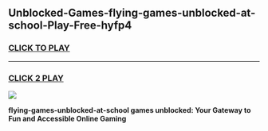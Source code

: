 
## Unblocked-Games-flying-games-unblocked-at-school-Play-Free-hyfp4
<h3>
<a href="https://premium76.site?title=flying-games-unblocked-at-school&ref=22A">CLICK TO PLAY</a></h3>
<hr>

<h3>
<a href="https://premium76.site?title=flying-games-unblocked-at-school&ref=22A">CLICK 2 PLAY</a>
  
</h3>

<a href="https://premium76.site?title=flying-games-unblocked-at-school&ref=22A"><img src="https://clearcache.store/games.png"></a>


**flying-games-unblocked-at-school games unblocked: Your Gateway to Fun and Accessible Online Gaming**
